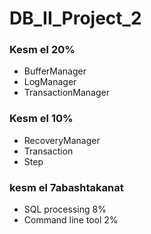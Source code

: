DB_II_Project_2
===============

<h3>Kesm el 20%</h3>
<ul>
<li>BufferManager</li>
<li>LogManager</li>
<li>TransactionManager</li>
</ul>
<h3>Kesm el 10%</h3>
<ul>
<li>RecoveryManager</li>
<li>Transaction</li>
<li>Step</li>
</ul>
<h3>kesm el 7abashtakanat</h3>
<ul>
<li>SQL processing 8%</li>
<li>Command line tool 2%</li>
</ul>

